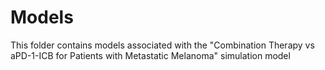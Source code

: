 # Models


This folder contains models associated with the "Combination Therapy vs aPD-1-ICB for Patients with Metastatic Melanoma" simulation model

